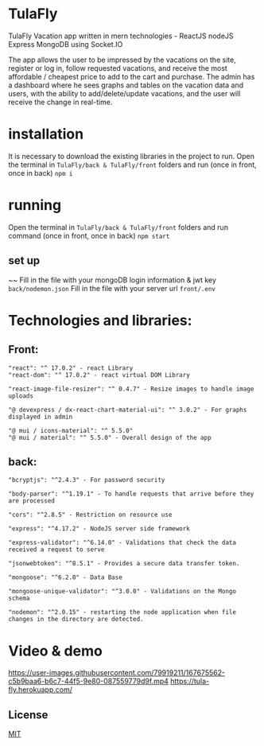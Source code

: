 # TulaFly 

TulaFly Vacation app written in mern technologies - ReactJS nodeJS Express MongoDB using Socket.IO

The app allows the user to be impressed by the vacations on the site, register or log in, follow requested vacations, and receive the most affordable / cheapest price to add to the cart and purchase.
The admin has a dashboard where he sees graphs and tables on the vacation data and users, with the ability to add/delete/update vacations, and the user will receive the change in real-time.

# installation
It is necessary to download the existing libraries in the project to run.
Open the terminal in `TulaFly/back & TulaFly/front` folders and run (once in front, once in back)
``` npm i ``` 
# running
Open the terminal in `TulaFly/back & TulaFly/front` folders and run  command (once in front, once in back)
``` npm start ```

## set up 
~~ 
Fill in the file with your mongoDB login information & jwt key
``` back/nodemon.json ```
Fill in the file with your server url 
``` front/.env ```

# Technologies and libraries:

## Front: 

    "react": "^ 17.0.2" - react Library
    "react-dom": "^ 17.0.2" - react virtual DOM Library

    "react-image-file-resizer": "^ 0.4.7" - Resize images to handle image uploads

    "@ devexpress / dx-react-chart-material-ui": "^ 3.0.2" - For graphs displayed in admin

    "@ mui / icons-material": "^ 5.5.0"
    "@ mui / material": "^ 5.5.0" - Overall design of the app

## back:

    "bcryptjs": "^2.4.3" - For password security

    "body-parser": "^1.19.1" - To handle requests that arrive before they are processed

    "cors": "^2.8.5" - Restriction on resource use

    "express": "^4.17.2" - NodeJS server side framework

    "express-validator": "^6.14.0" - Validations that check the data received a request to serve

    "jsonwebtoken": "^8.5.1" - Provides a secure data transfer token.

    "mongoose": "^6.2.0" - Data Base

    "mongoose-unique-validator": "^3.0.0" - Validations on the Mongo schema

    "nodemon": "^2.0.15" - restarting the node application when file changes in the directory are detected.
    
# Video & demo
https://user-images.githubusercontent.com/79919211/167675562-c5b9baa6-b6c7-44f5-9e80-087559779d9f.mp4
https://tula-fly.herokuapp.com/

## License
[MIT](https://choosealicense.com/licenses/mit/)
